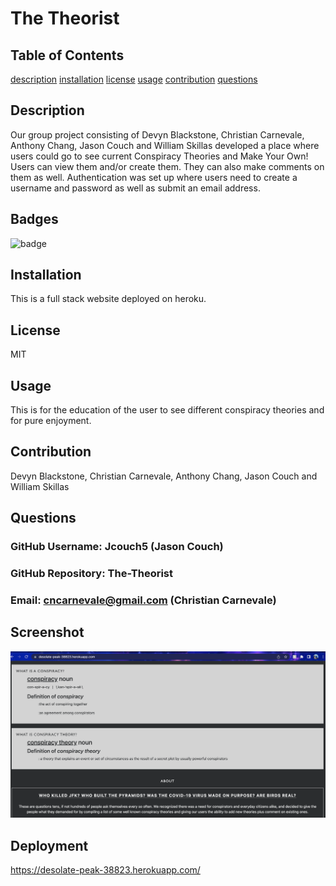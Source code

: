 # The Theorist
  ## Table of Contents
  [description](#description)
  [installation](#installation)
  [license](#license)
  [usage](#usage)
  [contribution](#contribution)
  [questions](#questions) 

  ## Description 
  Our group project consisting of Devyn Blackstone, Christian Carnevale, Anthony Chang, Jason Couch and William Skillas developed a place where users could go to see current Conspiracy Theories and Make Your Own! Users can view them and/or create them.  They can also make comments on them as well. Authentication was set up where users need to create a username and password as well as submit an email address.  
  ## Badges
  ![badge](https://img.shields.io/badge/license-MIT-green)
  ## Installation
  This is a full stack website deployed on heroku.
  ## License
  MIT
  ## Usage
  This is for the education of the user to see different conspiracy theories and for pure enjoyment.
  ## Contribution
  Devyn Blackstone, Christian Carnevale, Anthony Chang, Jason Couch and William Skillas
  ## Questions 
  ###   GitHub Username:  Jcouch5 (Jason Couch) 
  ###   GitHub Repository:  The-Theorist
  ###   Email:  cncarnevale@gmail.com (Christian Carnevale)

## Screenshot
![Screenshot of deployed application](./Screen%20Shot%202022-05-05%20at%209.31.36%20PM.png)
  ## Deployment
  https://desolate-peak-38823.herokuapp.com/
  